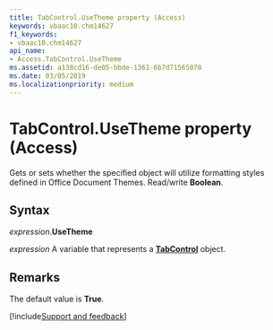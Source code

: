 ```yaml
---
title: TabControl.UseTheme property (Access)
keywords: vbaac10.chm14627
f1_keywords:
- vbaac10.chm14627
api_name:
- Access.TabControl.UseTheme
ms.assetid: a138cd16-de05-bbde-1361-6b7d71565078
ms.date: 03/05/2019
ms.localizationpriority: medium
---
```



# TabControl.UseTheme property (Access)

Gets or sets whether the specified object will utilize formatting styles defined in Office Document Themes. Read/write **Boolean**.


## Syntax

_expression_.**UseTheme**

_expression_ A variable that represents a **[TabControl](Access.TabControl.md)** object.


## Remarks

The default value is **True**.




[!include[Support and feedback](~/includes/feedback-boilerplate.md)]